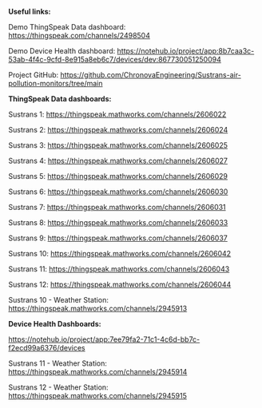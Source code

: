 **Useful links:**

Demo ThingSpeak Data dashboard: https://thingspeak.com/channels/2498504

Demo Device Health dashboard: https://notehub.io/project/app:8b7caa3c-53ab-4f4c-9cfd-8e915a8eb6c7/devices/dev:867730051250094

Project GitHub: https://github.com/ChronovaEngineering/Sustrans-air-pollution-monitors/tree/main

**ThingSpeak Data dashboards:**

Sustrans 1: https://thingspeak.mathworks.com/channels/2606022

Sustrans 2: https://thingspeak.mathworks.com/channels/2606024

Sustrans 3: https://thingspeak.mathworks.com/channels/2606025

Sustrans 4: https://thingspeak.mathworks.com/channels/2606027

Sustrans 5: https://thingspeak.mathworks.com/channels/2606029

Sustrans 6: https://thingspeak.mathworks.com/channels/2606030

Sustrans 7: https://thingspeak.mathworks.com/channels/2606031

Sustrans 8: https://thingspeak.mathworks.com/channels/2606033

Sustrans 9: https://thingspeak.mathworks.com/channels/2606037

Sustrans 10: https://thingspeak.mathworks.com/channels/2606042

Sustrans 11: https://thingspeak.mathworks.com/channels/2606043

Sustrans 12: https://thingspeak.mathworks.com/channels/2606044

Sustrans 10 - Weather Station: https://thingspeak.mathworks.com/channels/2945913

**Device Health Dashboards:**

https://notehub.io/project/app:7ee79fa2-71c1-4c6d-bb7c-f2ecd99a6376/devices

Sustrans 11 - Weather Station: https://thingspeak.mathworks.com/channels/2945914

Sustrans 12 - Weather Station: https://thingspeak.mathworks.com/channels/2945915
